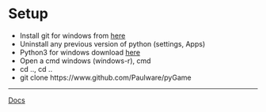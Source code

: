 
<h1>Setup</h1>
<ul>
   <li>Install git for windows from <a href="https://github.com/git-for-windows/git/releases/download/v2.28.0.windows.1/Git-2.28.0-64-bit.exe">here</a>
   <li>Uninstall any previous version of python (settings, Apps)</li>
   <li>Python3 for windows download <a href="https://www.python.org/ftp/python/3.9.0/python-3.9.0-amd64.exe">here</a></li>
   <li>Open a cmd windows (windows-r), cmd </li>
   <li>cd .., cd ..</li>
   <li>git clone https://www.github.com/Paulware/pyGame</li>
</ul>
<hr>
<a href="http://Paulware.github.io/blocklyPygame/index.html">Docs</a>

       
       